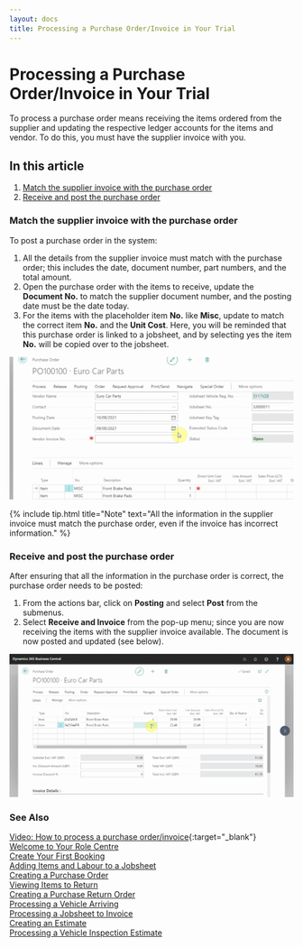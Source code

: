 ```yaml
---
layout: docs
title: Processing a Purchase Order/Invoice in Your Trial
---
```


# Processing a Purchase Order/Invoice in Your Trial 

To process a purchase order means receiving the items ordered from the supplier and updating the respective ledger accounts for the items and vendor. To do this, you must have the supplier invoice with you. 

## In this article

1. [Match the supplier invoice with the purchase order](#match-the-supplier-invoice-with-the-purchase-order)
2. [Receive and post the purchase order](#receive-and-post-the-purchase-order)

### Match the supplier invoice with the purchase order
To post a purchase order in the system:
1. All the details from the supplier invoice must match with the purchase order; this includes the date, document number, part numbers, and the total amount.
2. Open the purchase order with the items to receive, update the **Document No.** to match the supplier document number, and the posting date must be the date today. 
3. For the items with the placeholder item **No.** like **Misc**, update to match the correct item **No.** and the **Unit Cost**. Here, you will be reminded that this purchase order is linked to a jobsheet, and by selecting yes the item **No.** will be copied over to the jobsheet.

![](media/garagehive-trial-processing-a-purchase-order1.gif)

{% include tip.html title="Note" text="All the information in the supplier invoice must match the purchase order, even if the invoice has incorrect information." %}

### Receive and post the purchase order
After ensuring that all the information in the purchase order is correct, the purchase order needs to be posted:
1. From the actions bar, click on **Posting** and select **Post** from the submenus.
2. Select **Receive and Invoice** from the pop-up menu; since you are now receiving the items with the supplier invoice available. The document is now posted and updated (see below).

![](media/garagehive-trial-processing-a-purchase-order2.gif) 


### **See Also**

[Video: How to process a purchase order/invoice](https://www.youtube.com/watch?v=eKXEvrj1QQQ){:target="_blank"} \
[Welcome to Your Role Centre](garagehive-trial-welcome-to-the-role-centre.html) \
[Create Your First Booking](garagehive-trial-creating-your-first-booking.html) \
[Adding Items and Labour to a Jobsheet](garagehive-trial-adding-items-and-labour-to-a-jobsheet.html) \
[Creating a Purchase Order](garagehive-trial-creating-a-purchase-order.html) \
[Viewing Items to Return](garagehive-trial-viewing-items-to-return.html) \
[Creating a Purchase Return Order](garagehive-trial-creating-a-purchase-return-order.html) \
[Processing a Vehicle Arriving](garagehive-trial-processing-a-vehicle-arriving.html) \
[Processing a Jobsheet to Invoice](garagehive-trial-processing-a-jobsheet-to-invoice.html) \
[Creating an Estimate](garagehive-trial-creating-an-estimate.html) \
[Processing a Vehicle Inspection Estimate](garagehive-trial-processing-a-vehicle-inspection-estimate.html)